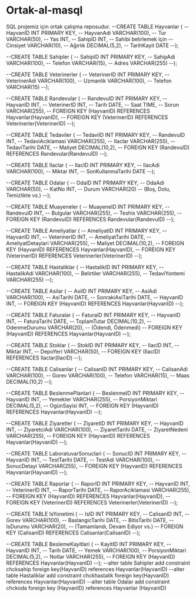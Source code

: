 # Ortak-al-masql
SQL projemiz için ortak çalışma reposudur.
--CREATE TABLE Hayvanlar (
--    HayvanID INT PRIMARY KEY,
--    HayvanAdi VARCHAR(100),
--    Tur VARCHAR(50),
--    Yas INT,
--    SahipID INT, -- Sahibi belirlemek için
--    Cinsiyet VARCHAR(10),
--    Ağırlık DECIMAL(5,2),
--    TarihKayit DATE
--);

--CREATE TABLE Sahipler (
--    SahipID INT PRIMARY KEY,
--    SahipAdi VARCHAR(100),
--    Telefon VARCHAR(15),
--    Adres VARCHAR(255)
--);



--CREATE TABLE Veterinerler (
--    VeterinerID INT PRIMARY KEY,
--    VeterinerAdi VARCHAR(100),
--    Uzmanlik VARCHAR(100),
--    Telefon VARCHAR(15)
--);


--CREATE TABLE Randevular (
--    RandevuID INT PRIMARY KEY,
--    HayvanID INT,
--    VeterinerID INT,
--    Tarih DATE,
--    Saat TIME,
--    Sorun VARCHAR(255),
--    FOREIGN KEY (HayvanID) REFERENCES Hayvanlar(HayvanID),
--    FOREIGN KEY (VeterinerID) REFERENCES Veterinerler(VeterinerID)
--);

--CREATE TABLE Tedaviler (
--    TedaviID INT PRIMARY KEY,
--    RandevuID INT,
--    TedaviAciklamasi VARCHAR(255),
--    Ilaclar VARCHAR(255),
--    TedaviTarihi DATE,
--    Maliyet DECIMAL(10,2),
--    FOREIGN KEY (RandevuID) REFERENCES Randevular(RandevuID)
--);



--CREATE TABLE Ilaclar (
--    IlacID INT PRIMARY KEY,
--    IlacAdi VARCHAR(100),
--    Miktar INT,
--    SonKullanmaTarihi DATE
--);

--CREATE TABLE Odalar (
--    OdaID INT PRIMARY KEY,
--    OdaAdi VARCHAR(50),
--    KatNo INT,
--    Durum VARCHAR(20) -- (Boş, Dolu, Temizlikte vs.)
--);

--CREATE TABLE Muayeneler (
--    MuayeneID INT PRIMARY KEY,
--    RandevuID INT,
--    Bulgular VARCHAR(255),
--    Teshis VARCHAR(255),
--    FOREIGN KEY (RandevuID) REFERENCES Randevular(RandevuID)
--);

--CREATE TABLE Ameliyatlar (
--    AmeliyatID INT PRIMARY KEY,
--    HayvanID INT,
--    VeterinerID INT,
--    AmeliyatTarihi DATE,
--    AmeliyatDetaylari VARCHAR(255),
--    Maliyet DECIMAL(10,2),
--    FOREIGN KEY (HayvanID) REFERENCES Hayvanlar(HayvanID),
--    FOREIGN KEY (VeterinerID) REFERENCES Veterinerler(VeterinerID)
--);


--CREATE TABLE Hastaliklar (
--    HastalikID INT PRIMARY KEY,
--    HastalikAdi VARCHAR(100),
--    Belirtiler VARCHAR(255),
--    TedaviYontemi VARCHAR(255)
--);

--CREATE TABLE Asilar (
--    AsiID INT PRIMARY KEY,
--    AsiAdi VARCHAR(100),
--    AsiTarihi DATE,
--    SonrakiAsiTarihi DATE,
--    HayvanID INT,
--    FOREIGN KEY (HayvanID) REFERENCES Hayvanlar(HayvanID)
--);


--CREATE TABLE Faturalar (
--    FaturaID INT PRIMARY KEY,
--    HayvanID INT,
--    FaturaTarihi DATE,
--    ToplamTutar DECIMAL(10,2),
--    OdenmeDurumu VARCHAR(20), -- (Ödendi, Ödenmedi)
--    FOREIGN KEY (HayvanID) REFERENCES Hayvanlar(HayvanID)
--);

--CREATE TABLE Stoklar (
--    StokID INT PRIMARY KEY,
--    IlacID INT,
--    Miktar INT,
--    DepoYeri VARCHAR(50),
--    FOREIGN KEY (IlacID) REFERENCES Ilaclar(IlacID)
--);

--CREATE TABLE Calisanlar (
--    CalisanID INT PRIMARY KEY,
--    CalisanAdi VARCHAR(100),
--    Gorev VARCHAR(100),
--    Telefon VARCHAR(15),
--    Maas DECIMAL(10,2)
--);

--CREATE TABLE BeslenmePlanlari (
--    BeslenmeID INT PRIMARY KEY,
--    HayvanID INT,
--    Yemekler VARCHAR(255),
--    PorsiyonMiktari DECIMAL(5,2),
--    OgünSayisi INT,
--    FOREIGN KEY (HayvanID) REFERENCES Hayvanlar(HayvanID)
--);



--CREATE TABLE Ziyaretler (
--    ZiyaretID INT PRIMARY KEY,
--    HayvanID INT,
--    ZiyaretciAdi VARCHAR(100),
--    ZiyaretTarihi DATE,
--    ZiyaretNedeni VARCHAR(255),
--    FOREIGN KEY (HayvanID) REFERENCES Hayvanlar(HayvanID)
--);


--CREATE TABLE LaboratuvarSonuclari (
--    SonucID INT PRIMARY KEY,
--    HayvanID INT,
--    TestTarihi DATE,
--    TestAdi VARCHAR(100),
--    SonucDetayi VARCHAR(255),
--    FOREIGN KEY (HayvanID) REFERENCES Hayvanlar(HayvanID)
--);

--CREATE TABLE Raporlar (
--    RaporID INT PRIMARY KEY,
--    HayvanID INT,
--    VeterinerID INT,
--    RaporTarihi DATE,
--    RaporAciklamasi VARCHAR(255),
--    FOREIGN KEY (HayvanID) REFERENCES Hayvanlar(HayvanID),
--    FOREIGN KEY (VeterinerID) REFERENCES Veterinerler(VeterinerID)
--);

--CREATE TABLE IsYonetimi (
--    IsID INT PRIMARY KEY,
--    CalisanID INT,
--    Gorev VARCHAR(100),
--    BaslangicTarihi DATE,
--    BitisTarihi DATE,
--    IsDurumu VARCHAR(20), -- (Tamamlandı, Devam Ediyor vs.)
--    FOREIGN KEY (CalisanID) REFERENCES Calisanlar(CalisanID)
--);


--CREATE TABLE BeslemeKayitlari (
--    KayitID INT PRIMARY KEY,
--    HayvanID INT,
--    Tarih DATE,
--    Yemek VARCHAR(100),
--    PorsiyonMiktari DECIMAL(5,2),
--    Notlar VARCHAR(255),
--    FOREIGN KEY (HayvanID) REFERENCES Hayvanlar(HayvanID)
--);
--alter table Sahipler add constraint chcksahip foreign key(HayvanID) references Hayvanlar(HayvanID)
--alter table Hastaliklar add  constraint chckhastalik foreign key(HayvanID) references Hayvanlar(HayvanID)
--alter table Odalar add  constraint chckoda foreign key (HayvanID) references Hayvanlar (HayvanID)

